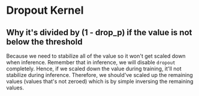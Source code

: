 # Dropout Kernel

## Why it's divided by (1 - drop_p) if the value is not below the threshold

Because we need to stabilize all of the value so it won't get scaled down when inference. Remember that in inference, we will disable `dropout` completely. Hence, if we scaled down the value during training, it'll not stabilize during inference. Therefore, we should've scaled up the remaining values (values that's not zeroed) which is by simple inversing the remaining values.


